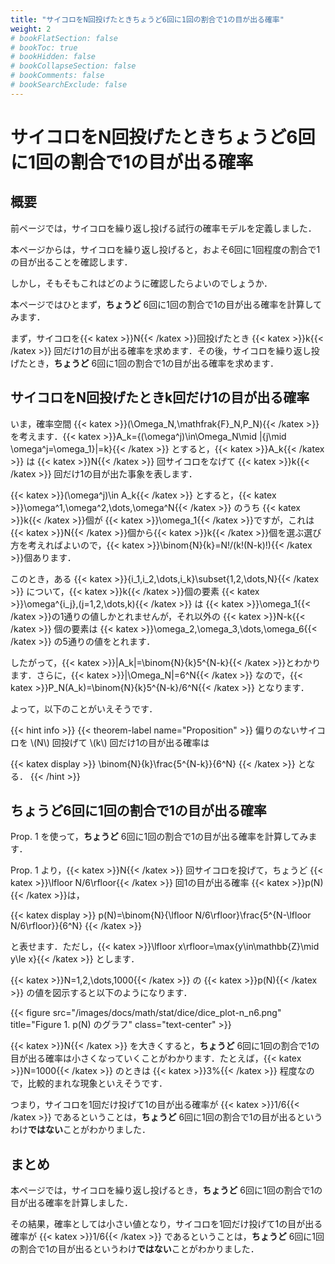 ```yaml
---
title: "サイコロをN回投げたときちょうど6回に1回の割合で1の目が出る確率"
weight: 2
# bookFlatSection: false
# bookToc: true
# bookHidden: false
# bookCollapseSection: false
# bookComments: false
# bookSearchExclude: false
---
```


# サイコロをN回投げたときちょうど6回に1回の割合で1の目が出る確率

## 概要

前ページでは，サイコロを繰り返し投げる試行の確率モデルを定義しました．

本ページからは，サイコロを繰り返し投げると，およそ6回に1回程度の割合で1の目が出ることを確認します．

しかし，そもそもこれはどのように確認したらよいのでしょうか．

本ページではひとまず，**ちょうど** 6回に1回の割合で1の目が出る確率を計算してみます．

まず，サイコロを{{< katex >}}N{{< /katex >}}回投げたとき {{< katex >}}k{{< /katex >}} 回だけ1の目が出る確率を求めます．その後，サイコロを繰り返し投げたとき，**ちょうど** 6回に1回の割合で1の目が出る確率を求めます．

## サイコロをN回投げたときk回だけ1の目が出る確率

いま，確率空間 {{< katex >}}(\Omega_N,\mathfrak{F}_N,P_N){{< /katex >}} を考えます．{{< katex >}}A_k=\{(\omega^j)\in\Omega_N\mid |\{j\mid \omega^j=\omega_1\}|=k\}{{< /katex >}} とすると，{{< katex >}}A_k{{< /katex >}} は {{< katex >}}N{{< /katex >}} 回サイコロをなげて {{< katex >}}k{{< /katex >}} 回だけ1の目が出た事象を表します．

{{< katex >}}(\omega^j)\in A_k{{< /katex >}} とすると，{{< katex >}}\omega^1,\omega^2,\dots,\omega^N{{< /katex >}} のうち {{< katex >}}k{{< /katex >}}個が {{< katex >}}\omega_1{{< /katex >}}ですが，これは{{< katex >}}N{{< /katex >}}個から{{< katex >}}k{{< /katex >}}個を選ぶ選び方を考えればよいので，{{< katex >}}\binom{N}{k}=N!/(k!(N-k)!){{< /katex >}}個あります．

このとき，ある {{< katex >}}\{i_1,i_2,\dots,i_k\}\subset\{1,2,\dots,N\}{{< /katex >}} について，{{< katex >}}k{{< /katex >}}個の要素 {{< katex >}}\omega^{i_j}\,(j=1,2,\dots,k){{< /katex >}} は {{< katex >}}\omega_1{{< /katex >}}の1通りの値しかとれませんが，それ以外の {{< katex >}}N-k{{< /katex >}} 個の要素は {{< katex >}}\omega_2,\omega_3,\dots,\omega_6{{< /katex >}} の5通りの値をとれます．

したがって，{{< katex >}}|A_k|=\binom{N}{k}5^{N-k}{{< /katex >}}とわかります．さらに，{{< katex >}}|\Omega_N|=6^N{{< /katex >}} なので，{{< katex >}}P_N(A_k)=\binom{N}{k}5^{N-k}/6^N{{< /katex >}} となります．

よって，以下のことがいえそうです．

{{< hint info >}}
{{< theorem-label name="Proposition" >}} 偏りのないサイコロを \\(N\\) 回投げて \\(k\\) 回だけ1の目が出る確率は

{{< katex display >}}
\binom{N}{k}\frac{5^{N-k}}{6^N}
{{< /katex >}}
となる．
{{< /hint >}}

## ちょうど6回に1回の割合で1の目が出る確率

Prop. 1 を使って，**ちょうど** 6回に1回の割合で1の目が出る確率を計算してみます．

Prop. 1 より，{{< katex >}}N{{< /katex >}} 回サイコロを投げて，ちょうど {{< katex >}}\lfloor N/6\rfloor{{< /katex >}} 回1の目が出る確率 {{< katex >}}p(N){{< /katex >}}は，

{{< katex display >}}
  p(N)=\binom{N}{\lfloor N/6\rfloor}\frac{5^{N-\lfloor N/6\rfloor}}{6^N}
{{< /katex >}}

と表せます．ただし，{{< katex >}}\lfloor x\rfloor=\max\{y\in\mathbb{Z}\mid y\le x\}{{< /katex >}} とします．

{{< katex >}}N=1,2,\dots,1000{{< /katex >}} の {{< katex >}}p(N){{< /katex >}} の値を図示すると以下のようになります．

{{< figure src="/images/docs/math/stat/dice/dice_plot-n_n6.png" title="Figure 1. p(N) のグラフ" class="text-center" >}}

{{< katex >}}N{{< /katex >}} を大きくすると，**ちょうど** 6回に1回の割合で1の目が出る確率は小さくなっていくことがわかります．たとえば，{{< katex >}}N=1000{{< /katex >}} のときは {{< katex >}}3\%{{< /katex >}} 程度なので，比較的まれな現象といえそうです．

つまり，サイコロを1回だけ投げて1の目が出る確率が {{< katex >}}1/6{{< /katex >}} であるということは，**ちょうど** 6回に1回の割合で1の目が出るというわけ**ではない**ことがわかりました．

## まとめ

本ページでは，サイコロを繰り返し投げるとき，**ちょうど** 6回に1回の割合で1の目が出る確率を計算しました．

その結果，確率としては小さい値となり，サイコロを1回だけ投げて1の目が出る確率が {{< katex >}}1/6{{< /katex >}} であるということは，**ちょうど** 6回に1回の割合で1の目が出るというわけ**ではない**ことがわかりました．

